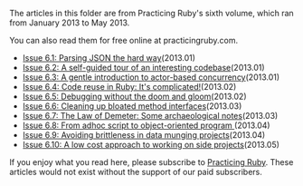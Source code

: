 The articles in this folder are from Practicing Ruby's sixth volume, which ran from
January 2013 to May 2013.

You can also read them for free online at practicingruby.com.

* [Issue 6.1: Parsing JSON the hard way](https://practicingruby.com/articles/parsing-json-the-hard-way)(2013.01)
* [Issue 6.2: A self-guided tour of an interesting codebase](https://practicingruby.com/articles/self-guided-code-tour)(2013.01)
* [Issue 6.3: A gentle introduction to actor-based concurrency](https://practicingruby.com/articles/gentle-intro-to-actor-based-concurrency)(2013.01)
* [Issue 6.4: Code reuse in Ruby: It's complicated!](https://practicingruby.com/articles/code-reuse-is-complicated)(2013.02)
* [Issue 6.5: Debugging without the doom and gloom](https://practicingruby.com/articles/debugging-without-doom-and-gloom)(2013.02)
* [Issue 6.6: Cleaning up bloated method interfaces](https://practicingruby.com/articles/cleaning-up-bloated-method-interfaces)(2013.03)
* [Issue 6.7: The Law of Demeter: Some archaeological notes](https://practicingruby.com/articles/demeter-archaeology)(2013.03)
* [Issue 6.8: From adhoc script to object-oriented program ](https://practicingruby.com/articles/from-scripting-to-oop)(2013.04)
* [Issue 6.9: Avoiding brittleness in data munging projects](https://practicingruby.com/articles/avoiding-brittleness-in-data-munging)(2013.04)
* [Issue 6.10: A low cost approach to working on side projects](https://practicingruby.com/articles/low-cost-approach-to-side-projects)(2013.05)

If you enjoy what you read here, please subscribe to [Practicing Ruby](http://practicingruby.com). These articles would not exist without the support of our paid subscribers.


